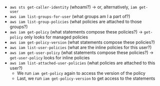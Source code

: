 - `aws sts get-caller-identity` (whoami?) -> or, alternatively, `iam get-user`
- `aws iam list-groups-for-user` (what groups am I a part of?)
- `aws iam list-group-policies` (what policies are attached to those groups?)
- `aws iam get-policy` (what statements compose these policies?) -> `get-policy` only looks for managed policies
- `aws iam get-policy-version` (what statements compose these policies?)
- `aws iam list-user-policies` (what are the inline policies for this user?)
- `aws iam get-user-policy` (what statements compose these policies?) -> `get-user-policy` looks for inline policies 
- `aws iam list-attached-user-policies` (what policies are attached to this user?)
    - We run `iam get-policy` again to access the version of the policy
    - Last, we run `iam get-policy-version` to get access to the statements